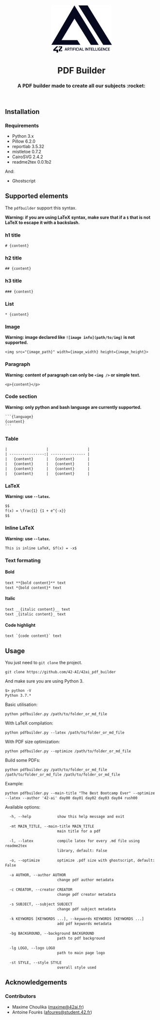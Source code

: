 <p align="center">
  <img src="assets/logo-42-ai.png" width="200" alt="42 AI Logo" />
</p>

<h1 align="center">
  PDF Builder
</h1>
<h3 align="center">
  A PDF builder made to create all our subjects :rocket:
</h3>
<br/>

## Installation

### Requirements


* Python 3.x
* Pillow 6.2.0
* reportlab 3.5.32
* mistletoe 0.7.2
* CairoSVG 2.4.2
* readme2tex 0.0.1b2

And:
* Ghostscript

## Supported elements

The `pdfbuilder` support this syntax.

**Warning: if you are using LaTeX syntax, make sure that if a `$` that is not LaTeX to escape it with a backslash.**

### h1 title
```
# {content}
```

### h2 title
```
## {content}
```

### h3 title
```
### {content}
```

### List
```
* {content}
```

### Image
**Warning: image declared like `![image info](path/to/img)` is not supported.**
```
<img src="{image_path}" width={image_width} height={image_height}>
```

### Paragraph
**Warning: content of paragraph can only be `<img />` or simple text.**
```
<p>{content}</p>
```

### Code section
**Warning: only python and bash language are currently supported.**
<pre><code>```{language}
{content}
```</code></pre>

### Table
```
|                  |                  |
| ----------------:| ---------------- |
|   {content}      |   {content}      |
|   {content}      |   {content}      |
|   {content}      |   {content}      |
|   {content}      |   {content}      |
```

### LaTeX
**Warning: use `--latex`.**
```
$$
f(x) = \frac{1} {1 + e^{-x}}
$$
```

### Inline LaTeX
**Warning: use `--latex`.**
```
This is inline LaTeX, $f(x) = -x$
```

### Text formating
#### Bold
```
text **{bold content}** text
text *{bold content}* text
```

#### Italic
```
text __{italic content}__ text
text _{italic content}_ text
```

#### Code highlight
```
text `{code content}` text
```

## Usage

You just need to `git clone` the project.

```console
git clone https://github.com/42-AI/42ai_pdf_builder
```

And make sure you are using Python 3.

```console
$> python -V
Python 3.7.*
```

Basic utilisation:
```console
python pdfbuilder.py /path/to/folder_or_md_file
```

With LaTeX compilation:
```console
python pdfbuilder.py --latex /path/to/folder_or_md_file
```

With PDF size optimization:
```console
python pdfbuilder.py --optimize /path/to/folder_or_md_file
```

Build some PDFs:
```console
python pdfbuilder.py /path/to/folder_or_md_file /path/to/folder_or_md_file /path/to/folder_or_md_file
```

Example:
```console
python pdfbuilder.py --main-title "The Best Bootcamp Ever" --optimize --latex --author '42-ai' day00 day01 day02 day03 day04 rush00
```

Available options:
```
  -h, --help            show this help message and exit

  -mt MAIN_TITLE, --main-title MAIN_TITLE
                        main title for a pdf

  -l, --latex           compile latex for every .md file using readme2tex
                        library, default: False

  -o, --optimize        optimize .pdf size with ghostscript, default: False

  -a AUTHOR, --author AUTHOR
                        change pdf author metadata

  -c CREATOR, --creator CREATOR
                        change pdf creator metadata

  -s SUBJECT, --subject SUBJECT
                        change pdf subject metadata

  -k KEYWORDS [KEYWORDS ...], --keywords KEYWORDS [KEYWORDS ...]
                        add pdf keywords metadata

  -bg BACKGROUND, --background BACKGROUND
                        path to pdf background

  -lg LOGO, --logo LOGO
                        path to main page logo

  -st STYLE, --style STYLE
                        overall style used
```

## Acknowledgements

### Contributors

* Maxime Choulika (maxime@42ai.fr)
* Antoine Fourès (afoures@student.42.fr)
